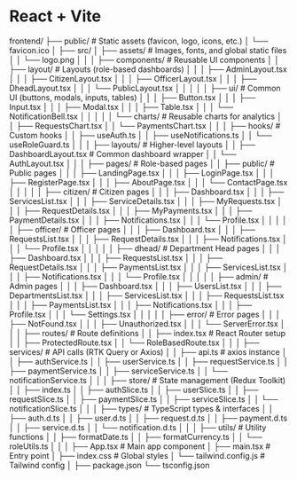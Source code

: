 # React + Vite

frontend/
├── public/                         # Static assets (favicon, logo, icons, etc.)
│   └── favicon.ico
│
├── src/
│   ├── assets/                     # Images, fonts, and global static files
│   │   └── logo.png
│   │
│   ├── components/                 # Reusable UI components
│   │   ├── layout/                 # Layouts (role-based dashboards)
│   │   │   ├── AdminLayout.tsx
│   │   │   ├── CitizenLayout.tsx
│   │   │   ├── OfficerLayout.tsx
│   │   │   ├── DheadLayout.tsx
│   │   │   └── PublicLayout.tsx
│   │   │
│   │   ├── ui/                     # Common UI (buttons, modals, inputs, tables)
│   │   │   ├── Button.tsx
│   │   │   ├── Input.tsx
│   │   │   ├── Modal.tsx
│   │   │   ├── Table.tsx
│   │   │   └── NotificationBell.tsx
│   │   │
│   │   └── charts/                 # Reusable charts for analytics
│   │       ├── RequestsChart.tsx
│   │       └── PaymentsChart.tsx
│   │
│   ├── hooks/                      # Custom hooks
│   │   ├── useAuth.ts
│   │   ├── useNotifications.ts
│   │   └── useRoleGuard.ts
│   │
│   ├── layouts/                    # Higher-level layouts
│   │   ├── DashboardLayout.tsx     # Common dashboard wrapper
│   │   └── AuthLayout.tsx
│   │
│   ├── pages/                      # Role-based pages
│   │   ├── public/                 # Public pages
│   │   │   ├── LandingPage.tsx
│   │   │   ├── LoginPage.tsx
│   │   │   ├── RegisterPage.tsx
│   │   │   ├── AboutPage.tsx
│   │   │   └── ContactPage.tsx
│   │   │
│   │   ├── citizen/                # Citizen pages
│   │   │   ├── Dashboard.tsx
│   │   │   ├── ServicesList.tsx
│   │   │   ├── ServiceDetails.tsx
│   │   │   ├── MyRequests.tsx
│   │   │   ├── RequestDetails.tsx
│   │   │   ├── MyPayments.tsx
│   │   │   ├── PaymentDetails.tsx
│   │   │   ├── Notifications.tsx
│   │   │   └── Profile.tsx
│   │   │
│   │   ├── officer/                # Officer pages
│   │   │   ├── Dashboard.tsx
│   │   │   ├── RequestsList.tsx
│   │   │   ├── RequestDetails.tsx
│   │   │   ├── Notifications.tsx
│   │   │   └── Profile.tsx
│   │   │
│   │   ├── dhead/                  # Department Head pages
│   │   │   ├── Dashboard.tsx
│   │   │   ├── RequestsList.tsx
│   │   │   ├── RequestDetails.tsx
│   │   │   ├── PaymentsList.tsx
│   │   │   ├── ServicesList.tsx
│   │   │   ├── Notifications.tsx
│   │   │   └── Profile.tsx
│   │   │
│   │   ├── admin/                  # Admin pages
│   │   │   ├── Dashboard.tsx
│   │   │   ├── UsersList.tsx
│   │   │   ├── DepartmentsList.tsx
│   │   │   ├── ServicesList.tsx
│   │   │   ├── RequestsList.tsx
│   │   │   ├── PaymentsList.tsx
│   │   │   ├── Notifications.tsx
│   │   │   ├── Profile.tsx
│   │   │   └── Settings.tsx
│   │   │
│   │   ├── error/                  # Error pages
│   │   │   ├── NotFound.tsx
│   │   │   ├── Unauthorized.tsx
│   │   │   └── ServerError.tsx
│   │
│   ├── routes/                     # Route definitions
│   │   ├── index.tsx               # React Router setup
│   │   ├── ProtectedRoute.tsx
│   │   └── RoleBasedRoute.tsx
│   │
│   ├── services/                   # API calls (RTK Query or Axios)
│   │   ├── api.ts                  # axios instance
│   │   ├── authService.ts
│   │   ├── userService.ts
│   │   ├── requestService.ts
│   │   ├── paymentService.ts
│   │   ├── serviceService.ts
│   │   └── notificationService.ts
│   │
│   ├── store/                      # State management (Redux Toolkit)
│   │   ├── index.ts
│   │   ├── authSlice.ts
│   │   ├── userSlice.ts
│   │   ├── requestSlice.ts
│   │   ├── paymentSlice.ts
│   │   ├── serviceSlice.ts
│   │   └── notificationSlice.ts
│   │
│   ├── types/                      # TypeScript types & interfaces
│   │   ├── auth.d.ts
│   │   ├── user.d.ts
│   │   ├── request.d.ts
│   │   ├── payment.d.ts
│   │   ├── service.d.ts
│   │   └── notification.d.ts
│   │
│   ├── utils/                      # Utility functions
│   │   ├── formatDate.ts
│   │   ├── formatCurrency.ts
│   │   └── roleUtils.ts
│   │
│   ├── App.tsx                     # Main app component
│   ├── main.tsx                    # Entry point
│   ├── index.css                   # Global styles
│   └── tailwind.config.js          # Tailwind config
│
├── package.json
└── tsconfig.json

